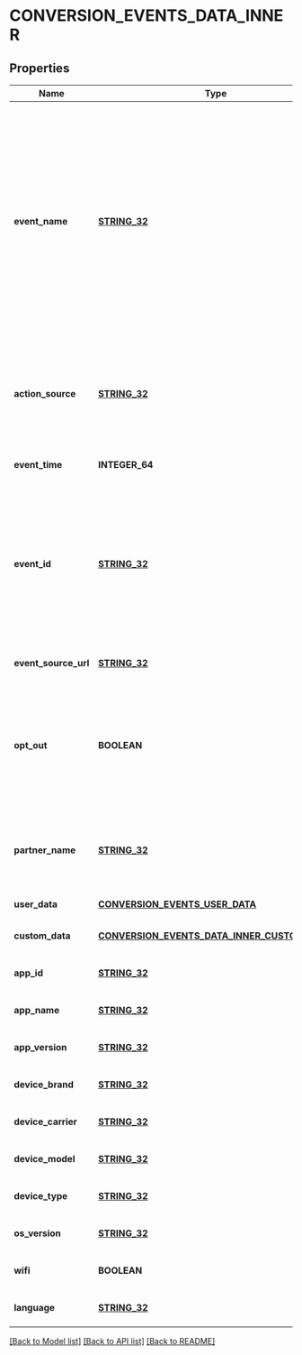 # CONVERSION_EVENTS_DATA_INNER

## Properties
Name | Type | Description | Notes
------------ | ------------- | ------------- | -------------
**event_name** | [**STRING_32**](STRING_32.md) | &lt;p&gt;The type of the user event. Please use the right event_name otherwise the event won&#39;t be accepted and show up correctly in reports.   &lt;ul&gt;   &lt;li&gt;&lt;code&gt;add_to_cart&lt;/code&gt;&lt;/li&gt;   &lt;li&gt;&lt;code&gt;checkout&lt;/code&gt;&lt;/li&gt;   &lt;li&gt;&lt;code&gt;custom&lt;/code&gt;&lt;/li&gt;   &lt;li&gt;&lt;code&gt;lead&lt;/code&gt;&lt;/li&gt;   &lt;li&gt;&lt;code&gt;page_visit&lt;/code&gt;&lt;/li&gt;   &lt;li&gt;&lt;code&gt;search&lt;/code&gt;&lt;/li&gt;   &lt;li&gt;&lt;code&gt;signup&lt;/code&gt;&lt;/li&gt;   &lt;li&gt;&lt;code&gt;view_category&lt;/code&gt;&lt;/li&gt;   &lt;li&gt;&lt;code&gt;watch_video&lt;/code&gt;&lt;/li&gt;   &lt;/ul&gt; &lt;/p&gt;  | [default to null]
**action_source** | [**STRING_32**](STRING_32.md) | &lt;p&gt;   The source indicating where the conversion event occurred.   &lt;ul&gt;     &lt;li&gt;&lt;code&gt;app_android&lt;/code&gt;&lt;/li&gt;     &lt;li&gt;&lt;code&gt;app_ios&lt;/code&gt;&lt;/li&gt;     &lt;li&gt;&lt;code&gt;web&lt;/code&gt;&lt;/li&gt;     &lt;li&gt;&lt;code&gt;offline&lt;/code&gt;&lt;/li&gt;   &lt;/ul&gt; &lt;/p&gt;  | [default to null]
**event_time** | **INTEGER_64** | The time when the event happened. Unix timestamp in seconds. | [default to null]
**event_id** | [**STRING_32**](STRING_32.md) | A unique id string that identifies this event and can be used for deduping between events ingested via both the conversion API and Pinterest tracking. Without this, event&#39;s data is likely to be double counted and will cause report metric inflation. Third-party vendors make sure this field is updated on both Pinterest tag and Conversions API side before rolling out template for Conversions API. | [default to null]
**event_source_url** | [**STRING_32**](STRING_32.md) | URL of the web conversion event. | [optional] [default to null]
**opt_out** | **BOOLEAN** | When action_source is web or offline, it defines whether the user has opted out of tracking for web conversion events. While when action_source is app_android or app_ios, it defines whether the user has enabled Limit Ad Tracking on their iOS device, or opted out of Ads Personalization on their Android device. | [optional] [default to null]
**partner_name** | [**STRING_32**](STRING_32.md) | The third party partner name responsible to send the event to Conversions API on behalf of the advertiser. The naming convention is \&quot;ss-partnername\&quot; lowercase. E.g ‘ss-shopify’ | [optional] [default to null]
**user_data** | [**CONVERSION_EVENTS_USER_DATA**](ConversionEventsUserData.md) |  | [default to null]
**custom_data** | [**CONVERSION_EVENTS_DATA_INNER_CUSTOM_DATA**](ConversionEvents_data_inner_custom_data.md) |  | [optional] [default to null]
**app_id** | [**STRING_32**](STRING_32.md) | The app store app ID. | [optional] [default to null]
**app_name** | [**STRING_32**](STRING_32.md) | Name of the app. | [optional] [default to null]
**app_version** | [**STRING_32**](STRING_32.md) | Version of the app. | [optional] [default to null]
**device_brand** | [**STRING_32**](STRING_32.md) | Brand of the user device. | [optional] [default to null]
**device_carrier** | [**STRING_32**](STRING_32.md) | User device&#39;s mobile carrier. | [optional] [default to null]
**device_model** | [**STRING_32**](STRING_32.md) | Model of the user device. | [optional] [default to null]
**device_type** | [**STRING_32**](STRING_32.md) | Type of the user device. | [optional] [default to null]
**os_version** | [**STRING_32**](STRING_32.md) | Version of the device operating system. | [optional] [default to null]
**wifi** | **BOOLEAN** | Whether the event occurred when the user device was connected to wifi. | [optional] [default to null]
**language** | [**STRING_32**](STRING_32.md) | Two-character ISO-639-1 language code indicating the user&#39;s language. | [optional] [default to null]

[[Back to Model list]](../README.md#documentation-for-models) [[Back to API list]](../README.md#documentation-for-api-endpoints) [[Back to README]](../README.md)


